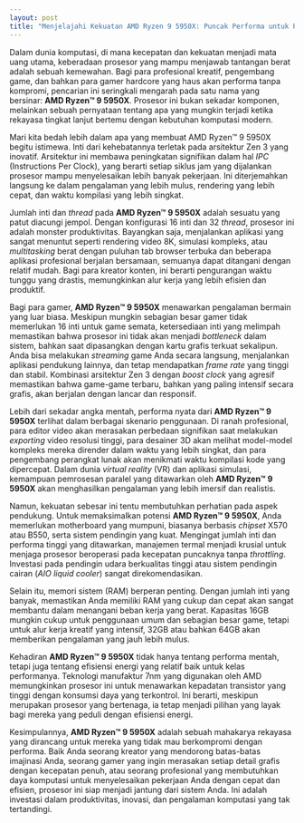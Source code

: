```yaml
---
layout: post
title: "Menjelajahi Kekuatan AMD Ryzen 9 5950X: Puncak Performa untuk Para Kreator dan Gamer"
---
```


Dalam dunia komputasi, di mana kecepatan dan kekuatan menjadi mata uang utama, keberadaan prosesor yang mampu menjawab tantangan berat adalah sebuah kemewahan. Bagi para profesional kreatif, pengembang game, dan bahkan para gamer hardcore yang haus akan performa tanpa kompromi, pencarian ini seringkali mengarah pada satu nama yang bersinar: **AMD Ryzen™ 9 5950X**. Prosesor ini bukan sekadar komponen, melainkan sebuah pernyataan tentang apa yang mungkin terjadi ketika rekayasa tingkat lanjut bertemu dengan kebutuhan komputasi modern.

Mari kita bedah lebih dalam apa yang membuat AMD Ryzen™ 9 5950X begitu istimewa. Inti dari kehebatannya terletak pada arsitektur Zen 3 yang inovatif. Arsitektur ini membawa peningkatan signifikan dalam hal *IPC* (Instructions Per Clock), yang berarti setiap siklus jam yang dijalankan prosesor mampu menyelesaikan lebih banyak pekerjaan. Ini diterjemahkan langsung ke dalam pengalaman yang lebih mulus, rendering yang lebih cepat, dan waktu kompilasi yang lebih singkat.

Jumlah inti dan *thread* pada **AMD Ryzen™ 9 5950X** adalah sesuatu yang patut diacungi jempol. Dengan konfigurasi 16 inti dan 32 *thread*, prosesor ini adalah monster produktivitas. Bayangkan saja, menjalankan aplikasi yang sangat menuntut seperti rendering video 8K, simulasi kompleks, atau *multitasking* berat dengan puluhan tab browser terbuka dan beberapa aplikasi profesional berjalan bersamaan, semuanya dapat ditangani dengan relatif mudah. Bagi para kreator konten, ini berarti pengurangan waktu tunggu yang drastis, memungkinkan alur kerja yang lebih efisien dan produktif.

Bagi para gamer, **AMD Ryzen™ 9 5950X** menawarkan pengalaman bermain yang luar biasa. Meskipun mungkin sebagian besar gamer tidak memerlukan 16 inti untuk game semata, ketersediaan inti yang melimpah memastikan bahwa prosesor ini tidak akan menjadi *bottleneck* dalam sistem, bahkan saat dipasangkan dengan kartu grafis terkuat sekalipun. Anda bisa melakukan *streaming* game Anda secara langsung, menjalankan aplikasi pendukung lainnya, dan tetap mendapatkan *frame rate* yang tinggi dan stabil. Kombinasi arsitektur Zen 3 dengan *boost clock* yang agresif memastikan bahwa game-game terbaru, bahkan yang paling intensif secara grafis, akan berjalan dengan lancar dan responsif.

Lebih dari sekadar angka mentah, performa nyata dari **AMD Ryzen™ 9 5950X** terlihat dalam berbagai skenario penggunaan. Di ranah profesional, para editor video akan merasakan perbedaan signifikan saat melakukan *exporting* video resolusi tinggi, para desainer 3D akan melihat model-model kompleks mereka dirender dalam waktu yang lebih singkat, dan para pengembang perangkat lunak akan menikmati waktu kompilasi kode yang dipercepat. Dalam dunia *virtual reality* (VR) dan aplikasi simulasi, kemampuan pemrosesan paralel yang ditawarkan oleh **AMD Ryzen™ 9 5950X** akan menghasilkan pengalaman yang lebih imersif dan realistis.

Namun, kekuatan sebesar ini tentu membutuhkan perhatian pada aspek pendukung. Untuk memaksimalkan potensi **AMD Ryzen™ 9 5950X**, Anda memerlukan motherboard yang mumpuni, biasanya berbasis *chipset* X570 atau B550, serta sistem pendingin yang kuat. Mengingat jumlah inti dan performa tinggi yang ditawarkan, manajemen termal menjadi krusial untuk menjaga prosesor beroperasi pada kecepatan puncaknya tanpa *throttling*. Investasi pada pendingin udara berkualitas tinggi atau sistem pendingin cairan (*AIO liquid cooler*) sangat direkomendasikan.

Selain itu, memori sistem (RAM) berperan penting. Dengan jumlah inti yang banyak, memastikan Anda memiliki RAM yang cukup dan cepat akan sangat membantu dalam menangani beban kerja yang berat. Kapasitas 16GB mungkin cukup untuk penggunaan umum dan sebagian besar game, tetapi untuk alur kerja kreatif yang intensif, 32GB atau bahkan 64GB akan memberikan pengalaman yang jauh lebih mulus.

Kehadiran **AMD Ryzen™ 9 5950X** tidak hanya tentang performa mentah, tetapi juga tentang efisiensi energi yang relatif baik untuk kelas performanya. Teknologi manufaktur 7nm yang digunakan oleh AMD memungkinkan prosesor ini untuk menawarkan kepadatan transistor yang tinggi dengan konsumsi daya yang terkontrol. Ini berarti, meskipun merupakan prosesor yang bertenaga, ia tetap menjadi pilihan yang layak bagi mereka yang peduli dengan efisiensi energi.

Kesimpulannya, **AMD Ryzen™ 9 5950X** adalah sebuah mahakarya rekayasa yang dirancang untuk mereka yang tidak mau berkompromi dengan performa. Baik Anda seorang kreator yang mendorong batas-batas imajinasi Anda, seorang gamer yang ingin merasakan setiap detail grafis dengan kecepatan penuh, atau seorang profesional yang membutuhkan daya komputasi untuk menyelesaikan pekerjaan Anda dengan cepat dan efisien, prosesor ini siap menjadi jantung dari sistem Anda. Ini adalah investasi dalam produktivitas, inovasi, dan pengalaman komputasi yang tak tertandingi.
